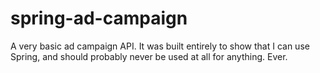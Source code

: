 # spring-ad-campaign

A very basic ad campaign API.  It was built entirely to show that I can use Spring, and should probably never be used at all for anything.  Ever.